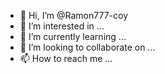 - 👋 Hi, I’m @Ramon777-coy
- 👀 I’m interested in ...
- 🌱 I’m currently learning ...
- 💞️ I’m looking to collaborate on ...
- 📫 How to reach me ...

<!---
Ramon777-coy/Ramon777-coy is a ✨ special ✨ repository because its `README.md` (this file) appears on your GitHub profile.
You can click the Preview link to take a look at your changes.
--->
